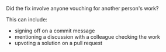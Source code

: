 Did the fix involve anyone vouching for another person's work?

This can include:
* signing off on a commit message
* mentioning a discussion with a colleague checking the work
* upvoting a solution on a pull request

